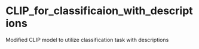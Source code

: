 # CLIP_for_classificaion_with_descriptions
Modified CLIP model to utilize classification task with descriptions
